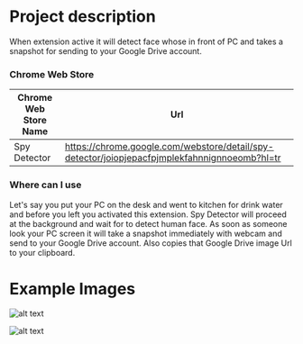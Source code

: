 
# Project description

When extension active it will detect face whose in front of PC and takes a snapshot for sending to your Google Drive account.

### Chrome Web Store
| Chrome Web Store Name | Url |
| ------ | ------ |
| Spy Detector | https://chrome.google.com/webstore/detail/spy-detector/joiopjepacfpjmplekfahnnignnoeomb?hl=tr |

### Where can I use

Let's say you put your PC on the desk and went to kitchen for drink water and before you left you activated this extension. Spy Detector will proceed at the background and wait for to detect human face. As soon as someone look your PC screen it will take a snapshot immediately with webcam and send to your Google Drive account. Also copies that Google Drive image Url to your clipboard.

# Example Images
![alt text](https://lh3.googleusercontent.com/k5c_vUh2Q63rqzJNDJ5lQT0pbfCZ_jne37bJT1ptdUd1w86ol3nY38H9eXI1KyDsIqtaQOyt8cI=w640-h400-e365-rj-sc0x00ffffff)


![alt text](https://lh3.googleusercontent.com/C0fg0UpubI2guXU3maNkv7dMp_cUPaUQ5WeaV6f3P7naqrf86C7r0f1DNYzBZZOboy2VIAe-=w640-h400-e365-rj-sc0x00ffffff)
